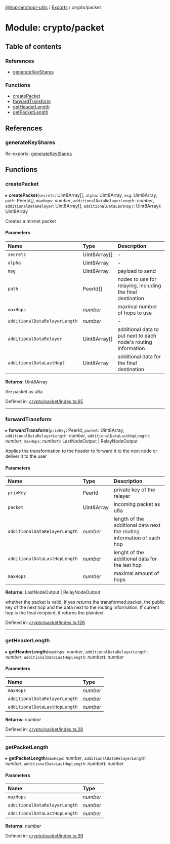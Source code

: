 [@hoprnet/hopr-utils](../README.md) / [Exports](../modules.md) / crypto/packet

# Module: crypto/packet

## Table of contents

### References

- [generateKeyShares](crypto_packet.md#generatekeyshares)

### Functions

- [createPacket](crypto_packet.md#createpacket)
- [forwardTransform](crypto_packet.md#forwardtransform)
- [getHeaderLength](crypto_packet.md#getheaderlength)
- [getPacketLength](crypto_packet.md#getpacketlength)

## References

### generateKeyShares

Re-exports: [generateKeyShares](crypto_packet_keyshares.md#generatekeyshares)

## Functions

### createPacket

▸ **createPacket**(`secrets`: Uint8Array[], `alpha`: Uint8Array, `msg`: Uint8Array, `path`: PeerId[], `maxHops`: _number_, `additionalDataRelayerLength`: _number_, `additionalDataRelayer`: Uint8Array[], `additionalDataLastHop?`: Uint8Array): Uint8Array

Creates a mixnet packet

#### Parameters

| Name                          | Type         | Description                                                    |
| :---------------------------- | :----------- | :------------------------------------------------------------- |
| `secrets`                     | Uint8Array[] | -                                                              |
| `alpha`                       | Uint8Array   | -                                                              |
| `msg`                         | Uint8Array   | payload to send                                                |
| `path`                        | PeerId[]     | nodes to use for relaying, including the final destination     |
| `maxHops`                     | _number_     | maximal number of hops to use                                  |
| `additionalDataRelayerLength` | _number_     | -                                                              |
| `additionalDataRelayer`       | Uint8Array[] | additional data to put next to each node's routing information |
| `additionalDataLastHop?`      | Uint8Array   | additional data for the final destination                      |

**Returns:** Uint8Array

the packet as u8a

Defined in: [crypto/packet/index.ts:65](https://github.com/hoprnet/hoprnet/blob/448a47a/packages/utils/src/crypto/packet/index.ts#L65)

---

### forwardTransform

▸ **forwardTransform**(`privKey`: PeerId, `packet`: Uint8Array, `additionalDataRelayerLength`: _number_, `additionalDataLastHopLength`: _number_, `maxHops`: _number_): LastNodeOutput \| RelayNodeOutput

Applies the transformation to the header to forward
it to the next node or deliver it to the user

#### Parameters

| Name                          | Type       | Description                                                            |
| :---------------------------- | :--------- | :--------------------------------------------------------------------- |
| `privKey`                     | PeerId     | private key of the relayer                                             |
| `packet`                      | Uint8Array | incoming packet as u8a                                                 |
| `additionalDataRelayerLength` | _number_   | length of the additional data next the routing information of each hop |
| `additionalDataLastHopLength` | _number_   | lenght of the additional data for the last hop                         |
| `maxHops`                     | _number_   | maximal amount of hops                                                 |

**Returns:** LastNodeOutput \| RelayNodeOutput

whether the packet is valid, if yes returns
the transformed packet, the public key of the next hop
and the data next to the routing information. If current
hop is the final recipient, it returns the plaintext

Defined in: [crypto/packet/index.ts:128](https://github.com/hoprnet/hoprnet/blob/448a47a/packages/utils/src/crypto/packet/index.ts#L128)

---

### getHeaderLength

▸ **getHeaderLength**(`maxHops`: _number_, `additionalDataRelayerLength`: _number_, `additionalDataLastHopLength`: _number_): _number_

#### Parameters

| Name                          | Type     |
| :---------------------------- | :------- |
| `maxHops`                     | _number_ |
| `additionalDataRelayerLength` | _number_ |
| `additionalDataLastHopLength` | _number_ |

**Returns:** _number_

Defined in: [crypto/packet/index.ts:28](https://github.com/hoprnet/hoprnet/blob/448a47a/packages/utils/src/crypto/packet/index.ts#L28)

---

### getPacketLength

▸ **getPacketLength**(`maxHops`: _number_, `additionalDataRelayerLength`: _number_, `additionalDataLastHopLength`: _number_): _number_

#### Parameters

| Name                          | Type     |
| :---------------------------- | :------- |
| `maxHops`                     | _number_ |
| `additionalDataRelayerLength` | _number_ |
| `additionalDataLastHopLength` | _number_ |

**Returns:** _number_

Defined in: [crypto/packet/index.ts:39](https://github.com/hoprnet/hoprnet/blob/448a47a/packages/utils/src/crypto/packet/index.ts#L39)
